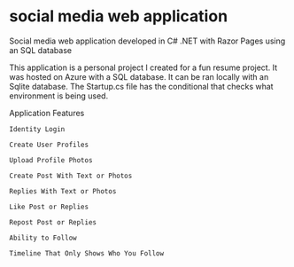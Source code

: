 # social media web application
Social media web application developed in C# .NET with Razor Pages using an SQL database

This application is a personal project I created for a fun resume project. 
It was hosted on Azure with a SQL database. It can be ran locally with an Sqlite database.
The Startup.cs file has the conditional that checks what environment is being used.

Application Features
    
    Identity Login
  
    Create User Profiles
  
    Upload Profile Photos
    
    Create Post With Text or Photos
  
    Replies With Text or Photos
  
    Like Post or Replies
  
    Repost Post or Replies
  
    Ability to Follow
    
    Timeline That Only Shows Who You Follow
